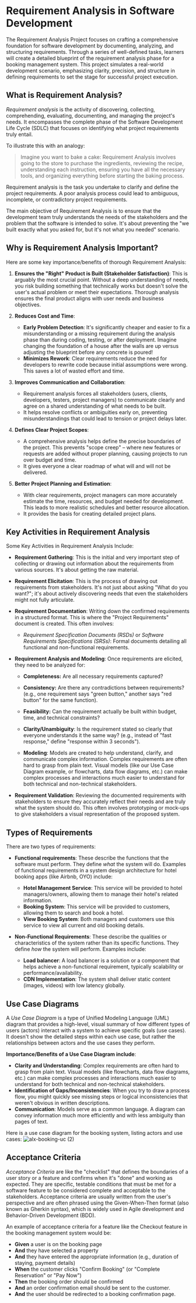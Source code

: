 # Requirement Analysis in Software Development

The Requirement Analysis Project focuses on crafting a comprehensive foundation for software development by documenting, analyzing, and structuring requirements. Through a series of well-defined tasks, learners will create a detailed blueprint of the requirement analysis phase for a booking management system. This project simulates a real-world development scenario, emphasizing clarity, precision, and structure in defining requirements to set the stage for successful project execution.

## What is Requirement Analysis?

*Requirement analysis* is the activity of discovering, collecting, comprehending, evaluating, documenting, and managing the project's needs. It encompasses the complete phase of the Software Development Life Cycle (SDLC) that focuses on identifying what project requirements truly entail.

To illustrate this with an analogy:
> Imagine you want to bake a cake:
> Requirement Analysis involves going to the store to purchase the ingredients, reviewing the recipe, understanding each instruction, ensuring you have all the necessary tools, and organizing everything before starting the baking process.

Requirement analysis is the task you undertake to clarify and define the project requirements. A poor analysis process could lead to ambiguous, incomplete, or contradictory project requirements.

The main objective of Requirement Analysis is to ensure that the development team truly understands the needs of the stakeholders and the problem that the software is intended to solve. It's about preventing the "we built exactly what you asked for, but it's not what you needed" scenario.

## Why is Requirement Analysis Important?

Here are some key importance/benefits of thorough Requirement Analysis:

1.  **Ensures the "Right" Product is Built (Stakeholder Satisfaction)**: This is arguably the most crucial point. Without a deep understanding of needs, you risk building something that technically works but doesn't solve the user's actual problem or meet their expectations. Thorough analysis ensures the final product aligns with user needs and business objectives.

2.  **Reduces Cost and Time**:
    * **Early Problem Detection**: It's significantly cheaper and easier to fix a misunderstanding or a missing requirement during the analysis phase than during coding, testing, or after deployment. Imagine changing the foundation of a house after the walls are up versus adjusting the blueprint before any concrete is poured!
    * **Minimizes Rework**: Clear requirements reduce the need for developers to rewrite code because initial assumptions were wrong. This saves a lot of wasted effort and time.

3.  **Improves Communication and Collaboration**:
    * Requirement analysis forces all stakeholders (users, clients, developers, testers, project managers) to communicate clearly and agree on a shared understanding of what needs to be built.
    * It helps resolve conflicts or ambiguities early on, preventing misunderstandings that could lead to tension or project delays later.

4.  **Defines Clear Project Scopes**:
    * A comprehensive analysis helps define the precise boundaries of the project. This prevents "scope creep" – where new features or requests are added without proper planning, causing projects to run over budget and time.
    * It gives everyone a clear roadmap of what will and will not be delivered.

5.  **Better Project Planning and Estimation**:
    * With clear requirements, project managers can more accurately estimate the time, resources, and budget needed for development. This leads to more realistic schedules and better resource allocation.
    * It provides the basis for creating detailed project plans.

## Key Activities in Requirement Analysis

Some Key Activities in Requirement Analysis Include:

* **Requirement Gathering**:
    This is the initial and very important step of collecting or drawing out information about the requirements from various sources. It's about getting the raw material.

* **Requirement Elicitation**:
    This is the process of drawing out requirements from stakeholders. It's not just about asking "What do you want?"; it's about actively discovering needs that even the stakeholders might not fully articulate.

* **Requirement Documentation**:
    Writing down the confirmed requirements in a structured format. This is where the "Project Requirements" document is created. This often involves:
    * *Requirement Specification Documents (RSDs)* or *Software Requirements Specifications (SRSs)*: Formal documents detailing all functional and non-functional requirements.

* **Requirement Analysis and Modeling**:
    Once requirements are elicited, they need to be analyzed for:
    * **Completeness:** Are all necessary requirements captured?
    * **Consistency:** Are there any contradictions between requirements? (e.g., one requirement says "green button," another says "red button" for the same function).
    * **Feasibility:** Can the requirement actually be built within budget, time, and technical constraints?
    * **Clarity/Unambiguity**: Is the requirement stated so clearly that everyone understands it the same way? (e.g., instead of "fast response," define "response within 3 seconds").

    * **Modeling**:
        Models are created to help understand, clarify, and communicate complex information. Complex requirements are often hard to grasp from plain text. Visual models (like our Use Case Diagram example, or flowcharts, data flow diagrams, etc.) can make complex processes and interactions much easier to understand for both technical and non-technical stakeholders.

* **Requirement Validation**:
    Reviewing the documented requirements with stakeholders to ensure they accurately reflect their needs and are truly what the system should do. This often involves prototyping or mock-ups to give stakeholders a visual representation of the proposed system.

## Types of Requirements

There are two types of requirements:

* **Functional requirements**:
    These describe the functions that the software must perform. They define *what* the system will do. Examples of functional requirements in a system design architecture for hotel booking apps (like Airbnb, OYO) include:
    * **Hotel Management Service**: This service will be provided to hotel managers/owners, allowing them to manage their hotel's related information.
    * **Booking System**: This service will be provided to customers, allowing them to search and book a hotel.
    * **View Booking System**: Both managers and customers use this service to view all current and old booking details.

* **Non-Functional Requirements**:
    These describe the qualities or characteristics of the system rather than its specific functions. They define *how* the system will perform. Examples include:
    * **Load balancer**: A load balancer is a solution or a component that helps achieve a non-functional requirement, typically scalability or performance/availability.
    * **CDN Implementation**: The system shall deliver static content (images, videos) with low latency globally.

## Use Case Diagrams

A *Use Case Diagram* is a type of Unified Modeling Language (UML) diagram that provides a high-level, visual summary of how different types of users (actors) interact with a system to achieve specific goals (use cases). It doesn't show the detailed steps within each use case, but rather the relationships between actors and the use cases they perform.

**Importance/Benefits of a Use Case Diagram include**:
* **Clarity and Understanding**: Complex requirements are often hard to grasp from plain text. Visual models (like flowcharts, data flow diagrams, etc.) can make complex processes and interactions much easier to understand for both technical and non-technical stakeholders.
* **Identification of Gaps/Inconsistencies**: When you try to draw a process flow, you might quickly see missing steps or logical inconsistencies that weren't obvious in written descriptions.
* **Communication**: Models serve as a common language. A diagram can convey information much more efficiently and with less ambiguity than pages of text.

Here is a use case diagram for the booking system, listing actors and use cases:
![alx-booking-uc (2)](https://github.com/user-attachments/assets/318482b7-9ea7-4d2b-84ac-28dd963b5eea)

## Acceptance Criteria

*Acceptance Criteria* are like the "checklist" that defines the boundaries of a user story or a feature and confirms when it's "done" and working as expected. They are specific, testable conditions that must be met for a software feature to be considered complete and acceptable to the stakeholders. Acceptance criteria are usually written from the user's perspective and are often phrased using the Given-When-Then format (also known as Gherkin syntax), which is widely used in Agile development and Behavior-Driven Development (BDD).

An example of acceptance criteria for a feature like the Checkout feature in the booking management system would be:

* **Given** a user is on the booking page
* **And** they have selected a property
* **And** they have entered the appropriate information (e.g., duration of staying, payment details)
* **When** the customer clicks "Confirm Booking" (or "Complete Reservation" or "Pay Now")
* **Then** the booking order should be confirmed
* **And** an order confirmation email should be sent to the customer.
* **And** the user should be redirected to a booking confirmation page.
